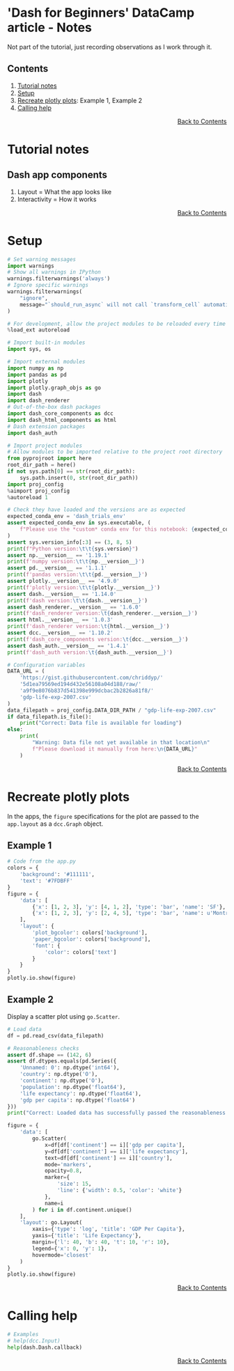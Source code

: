 # 'Dash for Beginners' DataCamp article - Notes
Not part of the tutorial, just recording observations as I work through it.

## Contents
<!-- This contents is kept up to date *manually* -->
1. [Tutorial notes](#Tutorial-notes)
1. [Setup](#Setup)
1. [Recreate plotly plots](#Recreate-plotly-plots): Example 1, Example 2
1. [Calling help](#Calling-help)


<div align="right"><a href="#Contents">Back to Contents</a></div>

# Tutorial notes
## Dash app components
1. Layout = What the app looks like
1. Interactivity = How it works


<div align="right"><a href="#Contents">Back to Contents</a></div>

# Setup

```python
# Set warning messages
import warnings
# Show all warnings in IPython
warnings.filterwarnings('always')
# Ignore specific warnings
warnings.filterwarnings(
    "ignore",
    message="`should_run_async` will not call `transform_cell` automatically in the future"
)
```

```python
# For development, allow the project modules to be reloaded every time they are used
%load_ext autoreload
```

```python
# Import built-in modules
import sys, os

# Import external modules
import numpy as np
import pandas as pd
import plotly
import plotly.graph_objs as go
import dash
import dash_renderer
# Out-of-the-box dash packages
import dash_core_components as dcc
import dash_html_components as html
# Dash extension packages
import dash_auth

# Import project modules
# Allow modules to be imported relative to the project root directory
from pyprojroot import here
root_dir_path = here()
if not sys.path[0] == str(root_dir_path):
    sys.path.insert(0, str(root_dir_path))
import proj_config
%aimport proj_config
%autoreload 1

# Check they have loaded and the versions are as expected
expected_conda_env = 'dash_trials_env'
assert expected_conda_env in sys.executable, (
    f"Please use the *custom* conda env for this notebook: {expected_conda_env}"
)
assert sys.version_info[:3] == (3, 8, 5)
print(f"Python version:\t\t{sys.version}")
assert np.__version__ == '1.19.1'
print(f'numpy version:\t\t{np.__version__}')
assert pd.__version__ == '1.1.1'
print(f'pandas version:\t\t{pd.__version__}')
assert plotly.__version__ == '4.9.0'
print(f'plotly version:\t\t{plotly.__version__}')
assert dash.__version__ == '1.14.0'
print(f'dash version:\t\t{dash.__version__}')
assert dash_renderer.__version__ == '1.6.0'
print(f'dash_renderer version:\t{dash_renderer.__version__}')
assert html.__version__ == '1.0.3'
print(f'dash_renderer version:\t{html.__version__}')
assert dcc.__version__ == '1.10.2'
print(f'dash_core_components version:\t{dcc.__version__}')
assert dash_auth.__version__ == '1.4.1'
print(f'dash_auth version:\t{dash_auth.__version__}')
```

```python
# Configuration variables
DATA_URL = (
    'https://gist.githubusercontent.com/chriddyp/'
    '5d1ea79569ed194d432e56108a04d188/raw/'
    'a9f9e8076b837d541398e999dcbac2b2826a81f8/'
    'gdp-life-exp-2007.csv'
)
data_filepath = proj_config.DATA_DIR_PATH / "gdp-life-exp-2007.csv"
if data_filepath.is_file():
    print("Correct: Data file is available for loading")
else:
    print(
        "Warning: Data file not yet available in that location\n"
        f"Please download it manually from here:\n{DATA_URL}"
    )
```

<div align="right"><a href="#Contents">Back to Contents</a></div>

# Recreate plotly plots
In the apps, the `figure` specifications for the plot are passed to the `app.layout` as a `dcc.Graph` object.

## Example 1

```python
# Code from the app.py
colors = {
    'background': '#111111',
    'text': '#7FDBFF'
}
figure = {
    'data': [
        {'x': [1, 2, 3], 'y': [4, 1, 2], 'type': 'bar', 'name': 'SF'},
        {'x': [1, 2, 3], 'y': [2, 4, 5], 'type': 'bar', 'name': u'Montréal'},
    ],
    'layout': {
        'plot_bgcolor': colors['background'],
        'paper_bgcolor': colors['background'],
        'font': {
            'color': colors['text']
        }
    }
}
plotly.io.show(figure)
```

## Example 2
Display a scatter plot using `go.Scatter`.

```python
# Load data
df = pd.read_csv(data_filepath)

# Reasonableness checks
assert df.shape == (142, 6)
assert df.dtypes.equals(pd.Series({
    'Unnamed: 0': np.dtype('int64'),
    'country': np.dtype('O'),
    'continent': np.dtype('O'),
    'population': np.dtype('float64'),
    'life expectancy': np.dtype('float64'),
    'gdp per capita': np.dtype('float64')
}))
print("Correct: Loaded data has successfully passed the reasonableness checks")
```

```python
figure = {
    'data': [
        go.Scatter(
            x=df[df['continent'] == i]['gdp per capita'],
            y=df[df['continent'] == i]['life expectancy'],
            text=df[df['continent'] == i]['country'],
            mode='markers',
            opacity=0.8,
            marker={
                'size': 15,
                'line': {'width': 0.5, 'color': 'white'}
            },
            name=i
        ) for i in df.continent.unique()
    ],
    'layout': go.Layout(
        xaxis={'type': 'log', 'title': 'GDP Per Capita'},
        yaxis={'title': 'Life Expectancy'},
        margin={'l': 40, 'b': 40, 't': 10, 'r': 10},
        legend={'x': 0, 'y': 1},
        hovermode='closest'
    )
}
plotly.io.show(figure)
```

<div align="right"><a href="#Contents">Back to Contents</a></div>

# Calling help

```python
# Examples
# help(dcc.Input)
help(dash.Dash.callback)
```

<div align="right"><a href="#Contents">Back to Contents</a></div>
